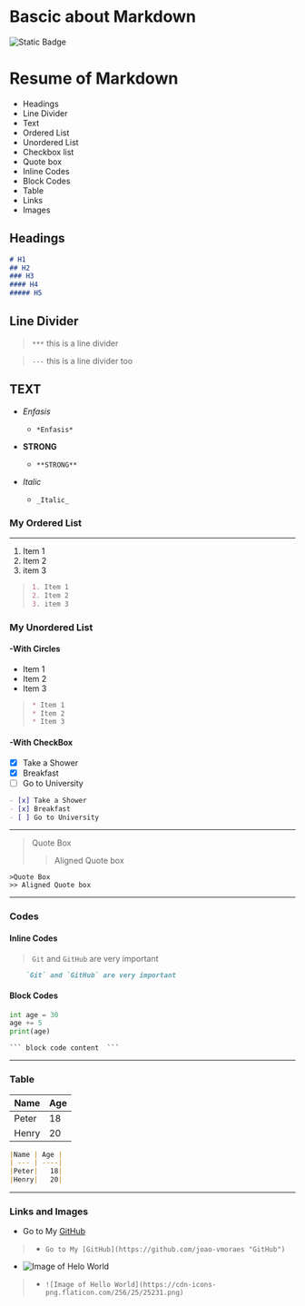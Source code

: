 # Bascic about Markdown

![Static Badge](https://img.shields.io/badge/version-1.0.0-blue)


# Resume of Markdown
- Headings
- Line Divider
- Text
- Ordered List
- Unordered List
- Checkbox list
- Quote box
- Inline Codes
- Block Codes
- Table
- Links
- Images

<!-- HEADINGS -->
## Headings
```markdown
# H1
## H2
### H3
#### H4
##### H5
```
## Line Divider
<!-- DIVIDERS -->    
> `***` this is a line divider 

> `---` this is a line divider too


<!-- TEXT -->
## TEXT

- *Enfasis*
    - ```*Enfasis*```

- **STRONG**
  - ```**STRONG**```

- _Italic_
   - ```_Italic_```

### My Ordered List
---
<!--Ordered List-->
1. Item 1
2. Item 2
3. item 3
> ```markdown
> 1. Item 1
> 2. Item 2
> 3. item 3
> ```

### My Unordered List

#### -With Circles

* Item 1
* Item 2
* Item 3
>```markdown
>* Item 1
> * Item 2
> * Item 3
> ```

#### -With CheckBox
- [x] Take a Shower
- [x] Breakfast
- [ ] Go to University
```markdown
- [x] Take a Shower
- [x] Breakfast
- [ ] Go to University
```
---
>Quote Box
>> Aligned Quote box
```
>Quote Box
>> Aligned Quote box
```

<!--InLine Codes-->
---
### Codes
#### Inline Codes
>  `Git` and `GitHub` are very important
```markdown
    `Git` and `GitHub` are very important
```

<!--Block code-->
#### Block Codes
```python
int age = 30
age += 5
print(age)
```
` ``` block code content  ``` `


___
### Table
<!-- Table -->
|Name | Age |
| -   | -   |
|Peter|   18|
|Henry|   20|
```markdown
|Name | Age |
| --- | ----|
|Peter|   18|
|Henry|   20|
```

___
### Links and Images
- Go to My [GitHub](https://github.com/joao-vmoraes "GitHub") 

>- ```Go to My [GitHub](https://github.com/joao-vmoraes "GitHub") ```

- ![Image of Helo World](https://cdn-icons-png.freepik.com/256/5986/5986190.png?semt=ais_white_label)
>- ```![Image of Hello World](https://cdn-icons-png.flaticon.com/256/25/25231.png)```